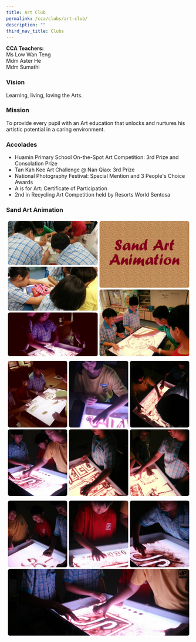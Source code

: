 ```yaml
---
title: Art Club
permalink: /cca/clubs/art-club/
description: ""
third_nav_title: Clubs
---
```

**CCA Teachers:**    
Ms Low Wan Teng    
Mdm Aster He   
Mdm Sumathi   


### Vision
Learning, living, loving the Arts.
### Mission
To provide every pupil with an Art education that unlocks and nurtures his artistic potential in a caring environment.
### Accolades
* Huamin Primary School On-the-Spot Art Competition: 3rd Prize and Consolation Prize
* Tan Kah Kee Art Challenge @ Nan Qiao: 3rd Prize
* National Photography Festival: Special Mention and 3 People's Choice Awards
* A is for Art: Certificate of Participation
* 2nd in Recycling Art Competition held by Resorts World Sentosa


### Sand Art Animation

![](/images/sandart1.jpeg)
![](/images/sandart2.jpeg)
![](/images/sandart3.jpeg)




